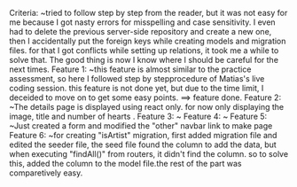 Criteria: ~tried to follow step by step from the reader, but it was not easy for me because I got nasty errors for misspelling and case sensitivity. I even had to delete the previous server-side repository and create a new one, then I accidentally put the foreign keys while creating models and migration files. for that I got conflicts while setting up relations, it took me a while to solve that. The good thing is now I know where I should be careful for the next times.
Feature 1: ~this feature is almost similar to the practice assessment, so here I followed step by stepprocedure of Matias's live coding session. <The artworks are displayed with their number of bids they have in the database> this feature is not done yet, but due to the time limit, I deceided to move on to get some easy points. ==> feature <The artworks are displayed with their number of bids they have in the database> done.
Feature 2: ~The details page is displayed using react only. for now only displaying the image, title and number of hearts .
Feature 3: ~
Feature 4: ~
Feature 5: ~Just created a form and modified the "other" navbar link to make <start an auction> page
Feature 6: ~for creating "isArtist" migration, first added migration file and edited the seeder file, the seed file found the column to add the data, but when executing "findAll()" from routers, it didn't find the column. so to solve this, added the column to the model file.the rest of the part was comparetively easy.
